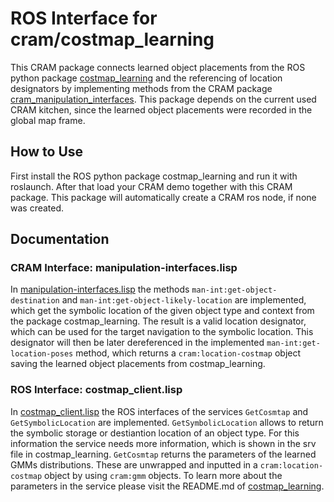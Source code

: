 # ROS Interface for cram/costmap_learning

This CRAM package connects learned object placements from the ROS python package [costmap_learning](https://github.com/cram2/costmap_learning) and the referencing 
of location designators by implementing methods from the CRAM package [cram_manipulation_interfaces](../../cram_common/cram_manipulation_interfaces). This package depends on the current used CRAM kitchen, since the learned object placements were recorded in the global map frame.

## How to Use

First install the ROS python package costmap_learning and run it with roslaunch. After that load your CRAM demo together with this CRAM package. This package will automatically create a CRAM ros node, if none was created.

## Documentation

### CRAM Interface: manipulation-interfaces.lisp

In [manipulation-interfaces.lisp](./src/manipulation-interfaces.lisp) the methods `man-int:get-object-destination` and `man-int:get-object-likely-location`
are implemented, which get the symbolic location of the given object type and context from the package costmap_learning. The result is a valid location
designator, which can be used for the target navigation to the symbolic location. This designator will then be later dereferenced in the implemented
`man-int:get-location-poses` method, which returns a `cram:location-costmap` object saving the learned object placements from costmap_learning.

### ROS Interface: costmap_client.lisp

In [costmap_client.lisp](./src/costmap_client.lisp) the ROS interfaces of the services `GetCosmtap` and `GetSymbolicLocation` are implemented. 
`GetSymbolicLocation` allows to return the symbolic storage or destiantion location of an object type. For this information the service
needs more information, which is shown in the srv file in costmap_learning. 
`GetCosmtap` returns the parameters of the learned GMMs distributions. These are unwrapped and inputted in a `cram:location-costmap` object
by using `cram:gmm` objects.
To learn more about the parameters in the service please visit the README.md of [costmap_learning](https://github.com/cram2/costmap_learning).
